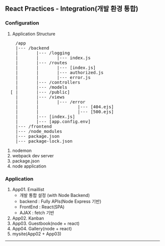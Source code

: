 ## React Practices - Integration(개발 환경 통합)

### Configuration

1. Application Structure

<pre>
    /app
    |--- /backend
    |       |--- /logging
    |       |       |--- index.js
    |       |--- /routes
    |       |       |--- [index.js]
    |       |       |--- authorized.js
    |       |       |--- error.js
    |       |--- /controllers
    |       |--- /models
  [ |       |--- /public]
    |       |--- /views
    |       |       |--- /error
    |       |               |--- [404.ejs]
    |       |               |--- [500.ejs]
    |       |--- [index.js]
    |       |--- [app.config.env]
    |--- /frontend
    |--- /node_modules
    |--- package.json
    |--- package-lock.json
</pre>

1. nodemon
2. webpack dev server
3. package.json
4. node application

### Application

1. App01. Emaillist
   - 개발 통합 설정 (with Node Backend)
   - backend : Fully APIs(Node Express 기반)
   - FrontEnd : React(SPA)
   - AJAX : fetch 기반
2. App02. Kanban
3. App03. Guestbook(node + react)
4. App04. Gallery(node + react)
5. mysite(App02 + App03)

---
